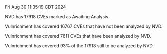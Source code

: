Fri Aug 30 11:35:19 CDT 2024

NVD has 17918 CVEs marked as Awaiting Analysis.

Vulnrichment has covered 16767 CVEs that have not been analyzed by NVD.

Vulnrichment has covered 7611 CVEs that have been analyzed by NVD.

Vulnrichment has covered 93% of the 17918 still to be analyzed by NVD.

